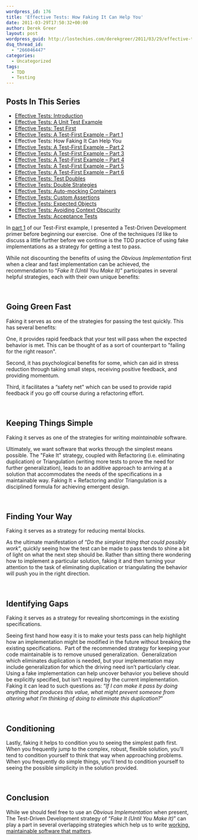 ```yaml
---
wordpress_id: 176
title: 'Effective Tests: How Faking It Can Help You'
date: 2011-03-29T17:50:32+00:00
author: Derek Greer
layout: post
wordpress_guid: http://lostechies.com/derekgreer/2011/03/29/effective-tests-how-faking-it-can-help-you/
dsq_thread_id:
  - "266046447"
categories:
  - Uncategorized
tags:
  - TDD
  - Testing
---
```

## Posts In This Series

<div>
  <ul>
    <li>
      <a href="/derekgreer/2011/03/07/effective-tests-introduction/">Effective Tests: Introduction</a>
    </li>
    <li>
      <a href="/derekgreer/2011/03/14/effective-tests-a-unit-test-example/">Effective Tests: A Unit Test Example</a>
    </li>
    <li>
      <a href="/derekgreer/2011/03/21/effective-tests-test-first/">Effective Tests: Test First</a>
    </li>
    <li>
      <a href="/derekgreer/2011/03/28/effective-tests-a-test-first-example-part-1/">Effective Tests: A Test-First Example – Part 1</a>
    </li>
    <li>
      Effective Tests: How Faking It Can Help You
    </li>
    <li>
      <a href="/derekgreer/2011/04/04/effective-tests-a-test-first-example-part-2/">Effective Tests: A Test-First Example – Part 2</a>
    </li>
    <li>
      <a href="/derekgreer/2011/04/11/effective-tests-a-test-first-example-part-3/">Effective Tests: A Test-First Example – Part 3</a>
    </li>
    <li>
      <a href="/derekgreer/2011/04/24/effective-tests-a-test-first-example-part-4/">Effective Tests: A Test-First Example – Part 4</a>
    </li>
    <li>
      <a href="/derekgreer/2011/05/01/effective-tests-a-test-first-example-part-5/">Effective Tests: A Test-First Example – Part 5</a>
    </li>
    <li>
      <a href="/derekgreer/2011/05/12/effective-tests-a-test-first-example-part-6/">Effective Tests: A Test-First Example – Part 6</a>
    </li>
    <li>
      <a href="/derekgreer/2011/05/15/effective-tests-test-doubles/">Effective Tests: Test Doubles</a>
    </li>
    <li>
      <a href="/derekgreer/2011/05/26/effective-tests-double-strategies/">Effective Tests: Double Strategies</a>
    </li>
    <li>
      <a href="/derekgreer/2011/05/31/effective-tests-auto-mocking-containers/">Effective Tests: Auto-mocking Containers</a>
    </li>
    <li>
      <a href="/derekgreer/2011/06/11/effective-tests-custom-assertions/">Effective Tests: Custom Assertions</a>
    </li>
    <li>
      <a href="/derekgreer/2011/06/24/effective-tests-expected-objects/">Effective Tests: Expected Objects</a>
    </li>
    <li>
      <a href="/derekgreer/2011/07/19/effective-tests-avoiding-context-obscurity/">Effective Tests: Avoiding Context Obscurity</a>
    </li>
    <li>
      <a href="/derekgreer/2011/09/05/effective-tests-acceptance-tests/">Effective Tests: Acceptance Tests</a>
    </li>
  </ul>
</div>

In [part 1](/derekgreer/2011/03/28/effective-tests-a-test-first-example-part-1/) of our Test-First example, I presented a Test-Driven Development primer before beginning our exercise.&nbsp; One of the techniques I’d like to discuss a little further before we continue is the TDD practice of using fake implementations as a strategy for getting a test to pass.&nbsp; 

While not discounting the benefits of using the _Obvious Implementation_ first when a clear and fast implementation can be achieved, the recommendation to “_Fake It (Until You Make It)_” participates in several helpful strategies, each with their own unique benefits:

&nbsp;

## Going Green Fast

Faking it serves as one of the strategies for passing the test quickly. This has several benefits:

One, it provides rapid feedback that your test will pass when the expected behavior is met. This can be thought of as a sort of counterpart to "failing for the right reason".

Second, it has psychological benefits for some, which can aid in stress reduction through taking small steps, receiving positive feedback, and providing momentum. 

Third, it facilitates a &#8220;safety net" which can be used to provide rapid feedback if you go off course during a refactoring effort. 

&nbsp;

## Keeping Things Simple

Faking it serves as one of the strategies for writing _maintainable_ software.

Ultimately, we want software that works through the simplest means possible. The "Fake It" strategy, coupled with Refactoring (i.e. eliminating duplication) or Triangulation (writing more tests to prove the need for further generalization), leads to an additive approach to arriving at a solution that accommodates the needs of the specifications in a maintainable way. Faking It + Refactoring and/or Triangulation is a disciplined formula for achieving emergent design.

&nbsp;

## Finding Your Way

Faking it serves as a strategy for reducing mental blocks.&nbsp; 

As the ultimate manifestation of “_Do the simplest thing that could possibly work_&#8220;, quickly seeing how the test can be made to pass tends to shine a bit of light on what the next step should be. Rather than sitting there wondering how to implement a particular solution, faking it and then turning your attention to the task of eliminating duplication or triangulating the behavior will push you in the right direction. 

&nbsp;

## Identifying Gaps

Faking it serves as a strategy for revealing shortcomings in the existing specifications. 

Seeing first hand how easy it is to make your tests pass can help highlight how an implementation might be modified in the future without breaking the existing specifications.&nbsp; Part of the recommended strategy for keeping your code maintainable is to remove unused generalization.&nbsp; Generalization&nbsp; which eliminates duplication is needed, but your implementation may include generalization for which the driving need isn’t particularly clear.&nbsp; Using a fake implementation can help uncover behavior you believe should be explicitly specified, but isn’t required by the current implementation.&nbsp; Faking it can lead to such questions as: “_If I can make it pass by doing anything that produces this value, what might prevent someone from altering what I’m thinking of doing to eliminate this duplication?_”

&nbsp;

## Conditioning

Lastly, faking it helps to condition you to seeing the simplest path first.&nbsp; When you frequently jump to the complex, robust, flexible solution, you’ll tend to condition yourself to think that way when approaching problems.&nbsp; When you frequently do simple things, you’ll tend to condition yourself to seeing the possible simplicity in the solution provided.

&nbsp;

## Conclusion

While we should feel free to use an _Obvious Implementation_ when present, The Test-Driven Development strategy of “_Fake It (Until You Make It)_” can play a part in several overlapping strategies which help us to write <u>working, maintainable software that matters</u>.
